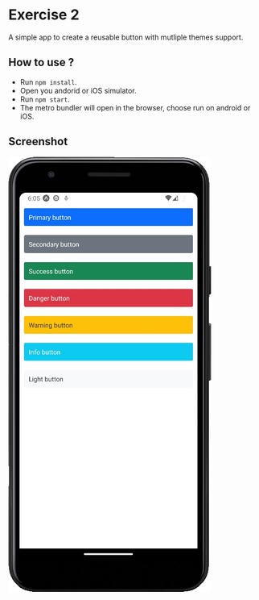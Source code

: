 # Exercise 2

A simple app to create a reusable button with mutliple themes support.

## How to use ?

- Run `npm install`.
- Open you andorid or iOS simulator.
- Run `npm start`.
- The metro bundler will open in the browser, choose run on android or iOS.

## Screenshot

![demo](./images/demo.jpg)
